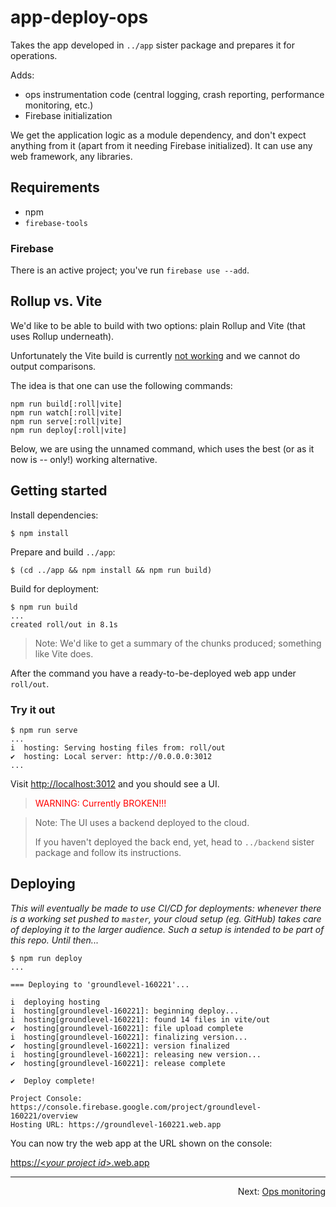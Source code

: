 # app-deploy-ops

Takes the app developed in `../app` sister package and prepares it for operations.

Adds:

- ops instrumentation code (central logging, crash reporting, performance monitoring, etc.)
- Firebase initialization

We get the application logic as a module dependency, and don't expect anything from it (apart from it needing Firebase initialized). It can use any web framework, any libraries.


## Requirements

- npm
- `firebase-tools`

### Firebase

There is an active project; you've run `firebase use --add`.


## Rollup vs. Vite

We'd like to be able to build with two options: plain Rollup and Vite (that uses Rollup underneath).

Unfortunately the Vite build is currently [not working](https://github.com/akauppi/GroundLevel-firebase-es/issues/35) and we cannot do output comparisons.

The idea is that one can use the following commands:

```
npm run build[:roll|vite]
npm run watch[:roll|vite]
npm run serve[:roll|vite]
npm run deploy[:roll|vite]
```

Below, we are using the unnamed command, which uses the best (or as it now is -- only!) working alternative.


## Getting started

Install dependencies:

```
$ npm install
```

Prepare and build `../app`:

```
$ (cd ../app && npm install && npm run build)
```

Build for deployment:

```
$ npm run build
...
created roll/out in 8.1s
```

>Note: We'd like to get a summary of the chunks produced; something like Vite does.

After the command you have a ready-to-be-deployed web app under `roll/out`.


### Try it out

```
$ npm run serve
...
i  hosting: Serving hosting files from: roll/out
✔  hosting: Local server: http://0.0.0.0:3012
...
```

Visit [http://localhost:3012](http://localhost:3012) and you should see a UI.

><font color=red>WARNING: Currently BROKEN!!!</font>

>Note: The UI uses a backend deployed to the cloud.
>
>If you haven't deployed the back end, yet, head to `../backend` sister package and follow its instructions.

## Deploying

*This will eventually be made to use CI/CD for deployments: whenever there is a working set pushed to `master`, your cloud setup (eg. GitHub) takes care of deploying it to the larger audience. Such a setup is intended to be part of this repo. Until then...*


```
$ npm run deploy
...

=== Deploying to 'groundlevel-160221'...

i  deploying hosting
i  hosting[groundlevel-160221]: beginning deploy...
i  hosting[groundlevel-160221]: found 14 files in vite/out
✔  hosting[groundlevel-160221]: file upload complete
i  hosting[groundlevel-160221]: finalizing version...
✔  hosting[groundlevel-160221]: version finalized
i  hosting[groundlevel-160221]: releasing new version...
✔  hosting[groundlevel-160221]: release complete

✔  Deploy complete!

Project Console: https://console.firebase.google.com/project/groundlevel-160221/overview
Hosting URL: https://groundlevel-160221.web.app
```

You can now try the web app at the URL shown on the console:

[https://&lt;<i>your project id</i>&gt;.web.app](https://YOUR-PROJECT-ID.web.app)

---

<p align=right>Next: <a href="./README.ops.md">Ops monitoring</a></p>
